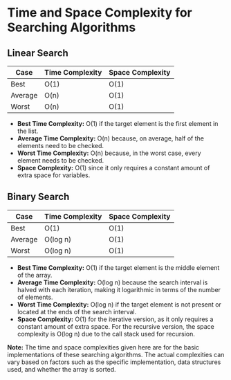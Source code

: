 # Time and Space Complexity for Searching Algorithms

## Linear Search

| Case   | Time Complexity | Space Complexity |
| ------ | --------------- | ---------------- |
| Best   | O(1)            | O(1)             |
| Average | O(n)            | O(1)             |
| Worst   | O(n)            | O(1)             |

- **Best Time Complexity:** O(1) if the target element is the first element in the list.
- **Average Time Complexity:** O(n) because, on average, half of the elements need to be checked.
- **Worst Time Complexity:** O(n) because, in the worst case, every element needs to be checked.
- **Space Complexity:** O(1) since it only requires a constant amount of extra space for variables.

## Binary Search

| Case   | Time Complexity | Space Complexity |
| ------ | --------------- | ---------------- |
| Best   | O(1)            | O(1)             |
| Average | O(log n)        | O(1)             |
| Worst   | O(log n)        | O(1)             |

- **Best Time Complexity:** O(1) if the target element is the middle element of the array.
- **Average Time Complexity:** O(log n) because the search interval is halved with each iteration, making it logarithmic in terms of the number of elements.
- **Worst Time Complexity:** O(log n) if the target element is not present or located at the ends of the search interval.
- **Space Complexity:** O(1) for the iterative version, as it only requires a constant amount of extra space. For the recursive version, the space complexity is O(log n) due to the call stack used for recursion.

**Note:** The time and space complexities given here are for the basic implementations of these searching algorithms. The actual complexities can vary based on factors such as the specific implementation, data structures used, and whether the array is sorted.
